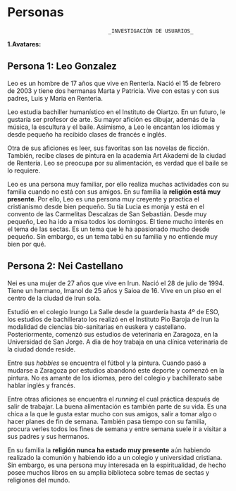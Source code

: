 # Personas

<!--
    Podéis definir varias personas al mismo nivel, o un personaje básico/principal y algunos secundarios. Adaptad la estructura del documento a vuestro caso.

-->

                                    _INVESTIGACIÓN DE USUARIOS_
**1.Avatares:**

## Persona 1: Leo Gonzalez 

Leo es un hombre de 17 años que vive en Rentería. Nació el 15 de febrero de 2003 y tiene dos hermanas
Marta y Patricia. Vive con estas y con sus padres, Luis y Maria en Renteria. 

Leo estudia bachiller humanístico en el Instituto de Oiartzo. En un futuro,
le gustaría ser profesor de arte. Su mayor afición es dibujar, además de la música, la escultura y el baile. Asimismo, a Leo le encantan los idiomas y desde pequeño ha recibido clases de francés e inglés.

Otra de sus aficiones es leer, sus favoritas son las novelas de ficción. También, recibe clases de pintura en la academia Art Akademi de la ciudad de Rentería. Leo se preocupa por su alimentación, es verdad que el baile se lo requiere. 

Leo es una persona muy familiar, por ello realiza muchas actividades con su familia cuando no está con sus amigos. En su familia la **religión está muy presente**. 
Por ello, Leo es una persona muy creyente y practica el cristianismo desde bien pequeño. 
Su tía Lucia es monja y está en el convento de las Carmelitas Descalzas de San Sebastián. 
Desde muy pequeño, Leo ha ido a misa todos los domingos. Él tiene mucho interés en el tema de las sectas. Es un tema que le ha apasionado mucho desde pequeño. Sin embargo, es un tema tabú en su familia y no entiende muy bien por qué. 

## Persona 2: Nei Castellano

Nei es una mujer de 27 años que vive en Irun. Nació el 28 de julio de 1994. Tiene un hermano, Imanol de 25 años y Saioa de 16. Vive en un piso en el centro de la ciudad de Irun sola. 
 
Estudió en el colegio Irungo La Salle desde la guardería hasta 4º de ESO, los estudios de bachillerato los realizó en el Instituto Pio Baroja de Irun la modalidad de ciencias bio-sanitarias en euskera y castellano. Posteriormente, comenzó sus estudios de veterinaria en Zaragoza, en la Universidad de San Jorge. A día de hoy trabaja en una clínica veterinaria de la ciudad donde reside.
 
Entre sus *hobbies* se encuentra el fútbol y la pintura. Cuando pasó a mudarse a Zaragoza por estudios abandonó este deporte y comenzó en la pintura. No es amante de los idiomas, pero del colegio y bachillerato sabe hablar inglés y francés.
 
Entre otras aficiones se encuentra el *running* el cual práctica después de salir de trabajar. La buena alimentación es también parte de su vida. Es una chica a la que le gusta estar mucho con sus amigos, salir a tomar algo o hacer planes de fin de semana. También pasa tiempo con su familia, procura verles todos los fines de semana y entre semana suele ir a visitar a sus padres y sus hermanos. 

En su familia la **religión nunca ha estado muy presente** aún habiendo realizado la comunión y habiendo ido a un colegio y universidad cristiana. Sin embargo, es una persona muy interesada en la espiritualidad, de hecho posee muchos libros en su amplia biblioteca sobre temas de sectas y religiones del mundo. 

